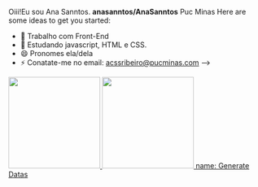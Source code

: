 Oiii!Eu sou Ana Sanntos.
**anasanntos/AnaSanntos** 
Puc Minas
Here are some ideas to get you started:

- 🔭 Trabalho com Front-End
- 🌱 Estudando javascript, HTML e CSS.
- 😄 Pronomes ela/dela
- ⚡ Conatate-me no email: acssribeiro@pucminas.com
-->
<a href="https://github.com/anasanntos">
  <img height="180em" src="https://github-readme-stats.vercel.app/api?username=anasanntos&show_icons=true&theme=dracula&include_all_commits=true&count_private=true"/>
  <img height="180em" src="https://github-readme-stats.vercel.app/api/top-langs/?username=anasanntos&layout=compact&langs_count=7&theme=dracula"/>
 name: Generate Datas




  
